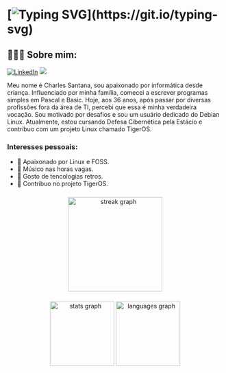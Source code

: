 # [![Typing SVG](https://readme-typing-svg.demolab.com?font=Fira+Code&pause=1000&width=435&lines=%F0%9F%91%8B+Seja+bem+vind(a%2Fe)+!)](https://git.io/typing-svg)

## 🧑🏽‍💻 Sobre mim:
[![LinkedIn](https://img.shields.io/badge/LinkedIn-0077B5?style=flat-square&logo=linkedin&logoColor=white)](https://www.linkedin.com/in/charlesstna/)
![](https://komarev.com/ghpvc/?username=selrahcsanl&style=flat-square)

Meu nome é Charles Santana, sou apaixonado por informática desde criança. Influenciado por minha família, comecei a escrever programas simples em Pascal e Basic. Hoje, aos 36 anos, após passar por diversas profissões fora da área de TI, percebi que essa é minha verdadeira vocação. Sou motivado por desafios e sou um usuário dedicado do Debian Linux. Atualmente, estou cursando Defesa Cibernética pela Estácio e contribuo com um projeto Linux chamado TigerOS.

###  Interesses pessoais:

- 🐧 Apaixonado por Linux e FOSS.
- 🎸 Músico nas horas vagas.
- 💾 Gosto de tencologias retros.
- 🐯 Contribuo no projeto TigerOS.

###
<div align="center">
  <img src="https://streak-stats.demolab.com?user=selrahcsan&locale=pt-br&mode=daily&theme=dark&hide_border=false&border_radius=5&order=3" height="220" alt="streak graph"  />
</div>

###

<div align="center">
  <img src="https://github-readme-stats.vercel.app/api?username=selrahcsan&hide_title=false&hide_rank=false&show_icons=true&include_all_commits=true&count_private=true&disable_animations=false&theme=dark&locale=pt-br&hide_border=false&order=1" height="150" alt="stats graph"  />
  <img src="https://github-readme-stats.vercel.app/api/top-langs?username=selrahcsan&locale=pt-br&hide_title=false&layout=compact&card_width=320&langs_count=5&theme=dark&hide_border=false&order=2" height="150" alt="languages graph"  />
</div>

###

